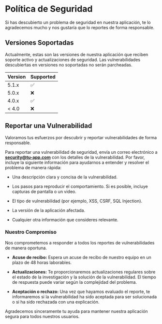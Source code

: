 # Política de Seguridad

Si has descubierto un problema de seguridad en nuestra aplicación, te lo agradecemos mucho y nos gustaría que lo reportes de forma responsable.

## Versiones Soportadas

Actualmente, estas son las versiones de nuestra aplicación que reciben soporte activo y actualizaciones de seguridad. Las vulnerabilidades descubiertas en versiones no soportadas no serán parcheadas.

| Version | Supported |
| ------- | ------------------ |
| 5.1.x | :white_check_mark: |
| 5.0.x | :x: |
| 4.0.x | :white_check_mark: |
| < 4.0 | :x: |

## Reportar una Vulnerabilidad

Valoramos tus esfuerzos por descubrir y reportar vulnerabilidades de forma responsable.

Para reportar una vulnerabilidad de seguridad, envía un correo electrónico a **security@tu-app.com** con los detalles de la vulnerabilidad. Por favor, incluye la siguiente información para ayudarnos a entender y resolver el problema de manera rápida:

* Una descripción clara y concisa de la vulnerabilidad.

* Los pasos para reproducir el comportamiento. Si es posible, incluye capturas de pantalla o un video.

* El tipo de vulnerabilidad (por ejemplo, XSS, CSRF, SQL Injection).

* La versión de la aplicación afectada.

* Cualquier otra información que consideres relevante.

### Nuestro Compromiso

Nos comprometemos a responder a todos los reportes de vulnerabilidades de manera oportuna.

* **Acuse de recibo:** Espera un acuse de recibo de nuestro equipo en un plazo de 48 horas laborables.

* **Actualizaciones:** Te proporcionaremos actualizaciones regulares sobre el estado de la investigación y la solución de la vulnerabilidad. El tiempo de respuesta puede variar según la complejidad del problema.

* **Aceptación o rechazo:** Una vez que hayamos evaluado el reporte, te informaremos si la vulnerabilidad ha sido aceptada para ser solucionada o si ha sido rechazada con una explicación.

Agradecemos sinceramente tu ayuda para mantener nuestra aplicación segura para todos nuestros usuarios.
